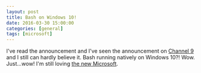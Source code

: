```yaml
---
layout: post
title: Bash on Windows 10!
date: 2016-03-30 15:00:00
categories: [general]
tags: [microsoft]
---
```


I've read the announcement and I've seen the announcement on [Channel 9][channel9] and I still can hardly believe it. Bash running natively on Windows 10?!  Wow.  Just...wow!  I'm still loving [the new Microsoft][newMS].

[channel9]: https://channel9.msdn.com/Events/Build/2016/p488?ocid=player
[newMS]: /2015/the-new-microsoft
